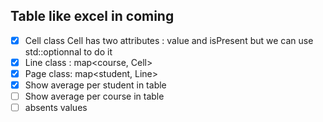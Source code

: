 ## Table like excel in coming

- [x] Cell class
	Cell has two attributes : value and isPresent but we can use std::optionnal to do it
- [x] Line class : map<course, Cell>
- [x] Page class: map<student, Line>
- [x] Show average per student in table
- [ ] Show average per course in table
- [ ] absents values